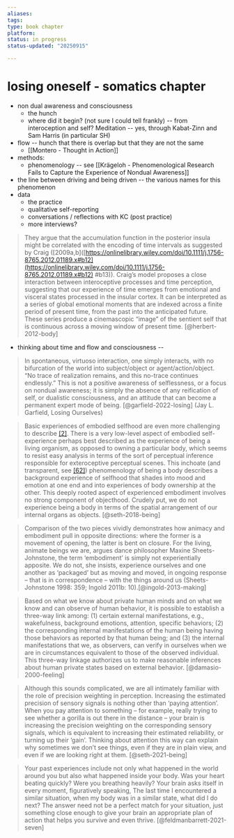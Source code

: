 ```yaml
---
aliases: 
tags: 
type: book chapter
platform: 
status: in progress
status-updated: "20250915"

---
```


# losing oneself - somatics chapter


- non dual awareness and consciousness 
	+ the hunch
	+ where did it begin? (not sure I could tell frankly) -- from interoception and self? Meditation -- yes, through Kabat-Zinn and Sam Harris (in particular SH)
- flow -- hunch that there is overlap but that they are not the same
	+ [[Montero - Thought in Action]]
- methods: 
	+ phenomenology -- see [[Krägeloh - Phenomenological Research Fails to Capture the Experience of Nondual Awareness]]
- the line between driving and being driven -- the various names for this phenomenon
- data
	+ the practice
	+ qualitative self-reporting 
	+ conversations / reflections with KC (post practice)
	+ more interviews? 

> They argue that the accumulation function in the posterior insula might be correlated with the encoding of time intervals as suggested by Craig ([2009a,b]([https://onlinelibrary.wiley.com/doi/10.1111/j.1756-8765.2012.01189.x#b12](https://onlinelibrary.wiley.com/doi/10.1111/j.1756-8765.2012.01189.x#b12) #b13)). Craig’s model proposes a close interaction between interoceptive processes and time perception, suggesting that our experience of time emerges from emotional and visceral states processed in the insular cortex. It can be interpreted as a series of global emotional moments that are indexed across a finite period of present time, from the past into the anticipated future. These series produce a cinemascopic “image” of the sentient self that is continuous across a moving window of present time. [@herbert-2012-body] 
- thinking about time and flow and consciousness --

> In spontaneous, virtuoso interaction, one simply interacts, with no bifurcation of the world into subject/object or agent/action/object. “No trace of realization remains, and this no-trace continues endlessly.” This is not a positive awareness of selflessness, or a focus on nondual awareness; it is simply the absence of any reification of self, or dualistic consciousness, and an attitude that can become a permanent expert mode of being. [@garfield-2022-losing] (Jay L. Garfield, Losing Ourselves)

> Basic experiences of embodied selfhood are even more challenging to describe [[2]](https://www.sciencedirect.com/science/article/pii/S1364661318302079?via%3Dihub#bib0010). There is a very low-level aspect of embodied self-experience perhaps best described as the experience of being a living organism, as opposed to owning a particular body, which seems to resist easy analysis in terms of the sort of perceptual inference responsible for exteroceptive perceptual scenes. This inchoate (and transparent, see [[62]](https://www.sciencedirect.com/science/article/pii/S1364661318302079?via%3Dihub#bib0310)) phenomenology of being a body describes a background experience of selfhood that shades into mood and emotion at one end and into experiences of body ownership at the other. This deeply rooted aspect of experienced embodiment involves no strong component of objecthood. Crudely put, we do not experience being a body in terms of the spatial arrangement of our internal organs as objects. [@seth-2018-being]


> Comparison of the two pieces vividly demonstrates how animacy and embodiment pull in opposite directions: where the former is a movement of opening, the latter is bent on closure. For the living, animate beings we are, argues dance philosopher Maxine Sheets-Johnstone, the term ‘embodiment’ is simply not experientially apposite. We do not, she insists, experience ourselves and one another as ‘packaged’ but as moving and moved, in ongoing response – that is in correspondence – with the things around us (Sheets-Johnstone 1998: 359; Ingold 2011b: 10).[@ingold-2013-making]
> 


> Based on what we know about private human minds and on what we know and can observe of human behavior, it is possible to establish a three-way link among: (1) certain external manifestations, e.g., wakefulness, background emotions, attention, specific behaviors; (2) the corresponding internal manifestations of the human being having those behaviors as reported by that human being; and (3) the internal manifestations that we, as observers, can verify in ourselves when we are in circumstances equivalent to those of the observed individual. This three-way linkage authorizes us to make reasonable inferences about human private states based on external behavior. [@damasio-2000-feeling] 

> Although this sounds complicated, we are all intimately familiar with the role of precision weighting in perception. Increasing the estimated precision of sensory signals is nothing other than ‘paying attention’. When you pay attention to something – for example, really trying to see whether a gorilla is out there in the distance – your brain is increasing the precision weighting on the corresponding sensory signals, which is equivalent to increasing their estimated reliability, or turning up their ‘gain’. Thinking about attention this way can explain why sometimes we don’t see things, even if they are in plain view, and even if we are looking right at them. [@seth-2021-being]

> Your past experiences include not only what happened in the world around you but also what happened inside your body. Was your heart beating quickly? Were you breathing heavily? Your brain asks itself in every moment, figuratively speaking, The last time I encountered a similar situation, when my body was in a similar state, what did I do next? The answer need not be a perfect match for your situation, just something close enough to give your brain an appropriate plan of action that helps you survive and even thrive. [@feldmanbarrett-2021-seven] 
